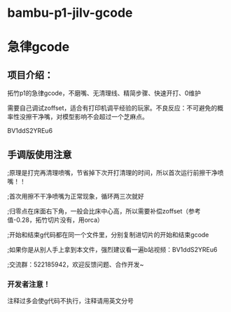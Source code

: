 # bambu-p1-jilv-gcode


<h1 style   风格="font-size: 40px;">急律gcode</h1>



## 项目介绍：

拓竹p1的急律gcode，不磨嘴、无清理线、精简步骤、快速开打、0维护

需要自己调试zoffset，适合有打印机调平经验的玩家。不良反应：不可避免的概率性没擦干净嘴，对模型影响不会超过一个芝麻点。

BV1ddS2YREu6

## 手调版使用注意


;原理是打完再清理喷嘴，节省掉下次开打清理的时间，所以首次运行前擦干净喷嘴！！

;首次用擦不干净喷嘴为正常现象，循环两三次就好

;归零点在床面右下角，一般会比床中心高，所以需要补偿zoffset（参考值-0.28，拓竹切片没有，用orca）

;开始和结束g代码都在同一个文件里，分别复制进切片的开始和结束gcode

;如果你是从别人手上拿到本文件，强烈建议看一遍b站视频：BV1ddS2YREu6

;交流群：522185942，欢迎反馈问题、合作开发~

### 开发者注意！
注释过多会使g代码不执行，注释请用英文分号
